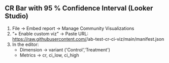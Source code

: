 ## CR Bar with 95 % Confidence Interval (Looker Studio)
1. File → Embed report → Manage Community Visualizations
2. “+ Enable custom viz” → Paste URL:  
   https://raw.githubusercontent.com/<you>/ab-test-cr-ci-viz/main/manifest.json
3. In the editor:  
   * Dimension → variant ('Control','Treatment')  
   * Metrics   → cr, ci_low, ci_high

